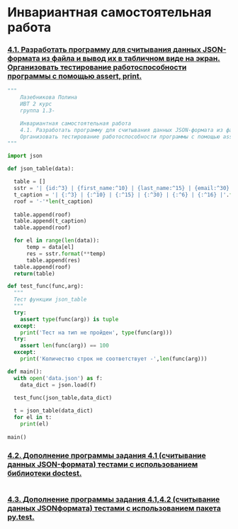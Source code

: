 # Инвариантная самостоятельная работа

### [4.1. Разработать программу для считывания данных JSON-формата из файла и вывод их в табличном виде на экран. Организовать тестирование работоспособности программы с помощью assert, print.](https://replit.com/@PolinaLazebniko/sem3-Tema4-ISR-41)
```python
"""
    Лазебникова Полина 
    ИВТ 2 курс
    группа 1.3-

    Инвариантная самостоятельная работа 
    4.1. Разработать программу для считывания данных JSON-формата из файла и вывод их в табличном виде на экран. 
    Организовать тестирование работоспособности программы с помощью assert, print.
"""

import json

def json_table(data):

  table = []
  sstr = '| {id:^3} | {first_name:^10} | {last_name:^15} | {email:^30} | {gender:^6} | {ip_address:^16} |'
  t_caption = '| {:^3} | {:^10} | {:^15} | {:^30} | {:^6} | {:^16} |'.format('id','first_name','last_name','email','gender','ip_address')
  roof = '-'*len(t_caption)
  
  table.append(roof)  
  table.append(t_caption)
  table.append(roof)  

  for el in range(len(data)):
      temp = data[el]
      res = sstr.format(**temp)
      table.append(res)
  table.append(roof)
  return(table)

def test_func(func,arg):
  """
  Тест функции json_table
  """
  try:
    assert type(func(arg)) is tuple
  except:
    print('Тест на тип не пройден', type(func(arg)))
  try:
    assert len(func(arg)) == 100
  except:
    print('Количество строк не соответствует -',len(func(arg)))

def main():
  with open('data.json') as f:
    data_dict = json.load(f)

  test_func(json_table,data_dict)
  
  t = json_table(data_dict)
  for el in t:
    print(el)
  
main()
```
### [4.2. Дополнение программы задания 4.1 (считывание данных JSON-формата) тестами с использованием библиотеки doctest.](https://replit.com/@PolinaLazebniko/sem3-Tema4-ISR-42#main.py)
```python

```
### [4.3. Дополнение программы задания 4.1,4.2 (считывание данных JSONформата) тестами с использованием пакета py.test.](https://replit.com/@PolinaLazebniko/sem3-Tema4-ISR-43#main.py)
```python

```
